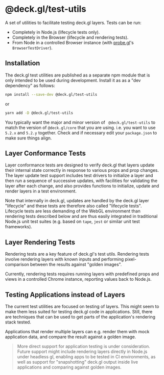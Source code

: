 # @deck.gl/test-utils

A set of utilities to facilitate testing deck.gl layers. Tests can be run:

* Completely in Node.js (lifecycle tests only).
* Completely in the Browser (lifecycle and rendering tests).
* From Node in a controlled Browser instance (with [probe.gl](https://uber-web.github.io/probe.gl)'s `BrowserTestDriver`).


## Installation

The deck.gl test utilities are published as a separate npm module that is only intended to be used during development. Install it as as a "dev dependency" as follows:

```bash
npm install --save-dev @deck.gl/test-utils
```

or

```bash
yarn add -D @deck.gl/test-utils
```

You typically want the major and minor version of ` @deck.gl/test-utils` to match the version of `@deck.gl/core` that you are using. i.e. you want to use `5.2.x` and `5.2.y` together. Check and if necessary edit your `package.json` to make sure things align.


## Layer Conformance Tests

Layer conformance tests are designed to verify deck.gl that layers update their internal state correctly in response to various props and prop changes. The layer update test support includes test drivers to initialize a layer and then run a sequence of successive updates, with facilities for validating the layer after each change, and also provides functions to initialize, update and render layers in a test environment.

Note that internally in deck.gl, updates are handled by the deck.gl layer "lifecycle" and these tests are therefore also called "lifecycle tests". Lifecycle tests are less demanding of the WebGL environment than rendering tests described below and are thus easily integrated in traditional Node.js unit test suites (e.g. based on `tape`, `jest` or similar unit test frameworks).


## Layer Rendering Tests

Rendering tests are a key feature of deck.gl's test utils. Rendering tests involve rendering layers with known inputs and performing pixel-comparison between the results against "golden images".

Currently, rendering tests requires running layers with predefined props and views in a controlled Chrome instance, reporting values back to Node.js.


## Testing Applications instead of Layers

The current test utilities are focused on testing of layers. This might seem to make them less suited for testing deck.gl code in applications. Still, there are techniques that can be used to get parts of the application's rendering stack tested.

Applications that render multiple layers can e.g. render them with mock application data, and compare the result against a golden image.

> More direct support for application testing is under consideration. Future support might include rendering layers directly in Node.js under headless gl, enabling apps to be tested in CI environments, as well as support for "snapshotting" deck.gl output inside live applications and comparing against golden images.
